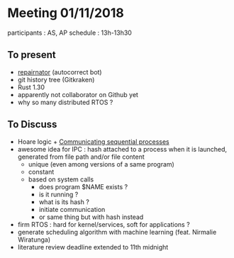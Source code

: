 # Meeting 01/11/2018

participants : AS, AP
schedule : 13h-13h30

## To present
- [repairnator](https://github.com/Spirals-Team/repairnator) (autocorrect bot)
- git history tree (Gitkraken)
- Rust 1.30
- apparently not collaborator on Github yet
- why so many distributed RTOS ?

## To Discuss

- Hoare logic + [Communicating sequential processes](https://en.wikipedia.org/wiki/Communicating_sequential_processes)
- awesome idea for IPC : hash attached to a process when it is launched, generated from file path and/or file content
  - unique (even among versions of a same program)
  - constant
  - based on system calls
  	- does program $NAME exists ?
  	- is it running ?
  	- what is its hash ?
  	- initiate communication
  	- or same thing but with hash instead
- firm RTOS : hard for kernel/services, soft for applications ?
- generate scheduling algorithm with machine learning (feat. Nirmalie Wiratunga)
- literature review deadline extended to 11th midnight